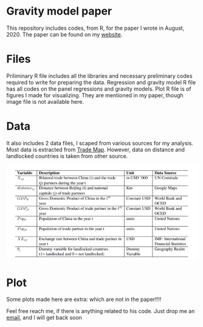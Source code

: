 # Gravity model paper
This repository includes codes, from R, for the paper I wrote in August, 2020. The paper can be found on my [website](https://arubhardwaj.github.io/Documents/JCGS_Paper.pdf).

# Files
Priliminary R file includes all the libraries and necessary preliminary codes required to write for preparing the data. 
Regression and gravity model R file has all codes on the panel regressions and gravity models.
Plot R file is of figures I made for visualizing. They are mentioned in my paper, though image file is not available here.

# Data
It also includes 2 data files, I scaped from various sources for my analysis. Most data is extracted from [Trade Map](https://www.trademap.org/). However, data on distance and landlocked countries is taken from other source.

![alt text](/Figures/tab.PNG)


# Plot
Some plots made here are extra: which are not in the paper!!!!

Feel free reach me, if there is anything related to his code. Just drop me an [email](mailto:aruecon@gmail.com), and I will get back soon
